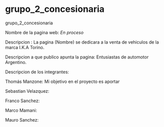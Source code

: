 # grupo_2_concesionaria
grupo_2_concesionaria 

Nombre de la pagina web: *En proceso*

Descripcion : La pagina (Nombre) se dedicara a la venta de vehiculos de la marca I.K.A Torino.

Descripcion a que publico apunta la pagina: Entusiastas de automotor Argentino.

Descripcion de los integrantes: 

Thomás Manzone: Mi objetivo en el proyecto es aportar

Sebastian Velazquez: 

Franco Sanchez:

Marco Mamani:

Mauro Sanchez: 